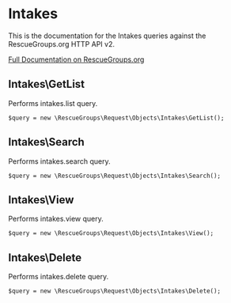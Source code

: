 # Intakes

This is the documentation for the Intakes queries against the RescueGroups.org HTTP API v2.

[Full Documentation on RescueGroups.org](https://userguide.rescuegroups.org/display/APIDG/Object+definitions#Objectdefinitions-)

## Intakes\GetList

Performs intakes.list query.

    $query = new \RescueGroups\Request\Objects\Intakes\GetList();


## Intakes\Search

Performs intakes.search query.

    $query = new \RescueGroups\Request\Objects\Intakes\Search();


## Intakes\View

Performs intakes.view query.

    $query = new \RescueGroups\Request\Objects\Intakes\View();


## Intakes\Delete

Performs intakes.delete query.

    $query = new \RescueGroups\Request\Objects\Intakes\Delete();


